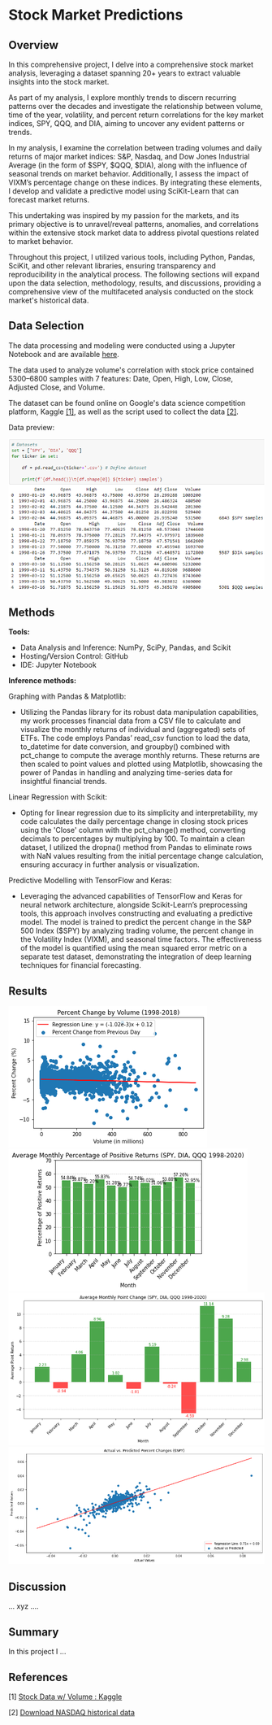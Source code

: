 # Stock Market Predictions

## Overview

In this comprehensive project, I delve into a comprehensive stock market analysis, leveraging a dataset spanning 20+ years to extract valuable insights into the stock market.

As part of my analysis, I explore monthly trends to discern recurring patterns over the decades and investigate the relationship between volume, time of the year, volatility, and percent return correlations for the key market indices, SPY, QQQ, and DIA, aiming to uncover any evident patterns or trends.

In my analysis, I examine the correlation between trading volumes and daily returns of major market indices: S&P, Nasdaq, and Dow Jones Industrial Average (in the form of $SPY, $QQQ, $DIA), along with the influence of seasonal trends on market behavior. Additionally, I assess the impact of VIXM’s percentage change on these indices. By integrating these elements, I develop and validate a predictive model using SciKit-Learn that can forecast market returns.

This undertaking was inspired by my passion for the markets, and its primary objective is to unravel/reveal patterns, anomalies, and correlations within the extensive stock market data to address pivotal questions related to market behavior.

Throughout this project, I utilized various tools, including Python, Pandas, SciKit, and other relevant libraries, ensuring transparency and reproducibility in the analytical process. The following sections will expand upon the data selection, methodology, results, and discussions, providing a comprehensive view of the multifaceted analysis conducted on the stock market's historical data.

## Data Selection

The data processing and modeling were conducted using a Jupyter Notebook and are available [here](./Code/Stock-Data-Modeling_Notebook.ipynb).

The data used to analyze volume's correlation with stock price contained 5300–6800 samples with 7 features: Date, Open, High, Low, Close, Adjusted Close, and Volume.

The dataset can be found online on Google's data science competition platform, Kaggle [[1]](https://www.kaggle.com/datasets/jacksoncrow/stock-market-dataset), as well as the script used to collect the data [[2]](https://www.kaggle.com/code/jacksoncrow/download-nasdaq-historical-data/notebook).

Data preview:

![data screenshot](./Graphs%20&%20Images/stock-data.png)


## Methods
**Tools:**
- Data Analysis and Inference: NumPy, SciPy, Pandas, and Scikit
- Hosting/Version Control: GitHub
- IDE: Jupyter Notebook

**Inference methods:**

Graphing with Pandas & Matplotlib:
- Utilizing the Pandas library for its robust data manipulation capabilities, my work processes financial data from a CSV file to calculate and visualize the monthly returns of individual and (aggregated) sets of ETFs. The code employs Pandas’ read_csv function to load the data, to_datetime for date conversion, and groupby() combined with pct_change to compute the average monthly returns. These returns are then scaled to point values and plotted using Matplotlib, showcasing the power of Pandas in handling and analyzing time-series data for insightful financial trends.

Linear Regression with Scikit:
  - Opting for linear regression due to its simplicity and interpretability, my code calculates the daily percentage change in closing stock prices using the 'Close' column with the pct_change() method, converting decimals to percentages by multiplying by 100. To maintain a clean dataset, I utilized the dropna() method from Pandas to eliminate rows with NaN values resulting from the initial percentage change calculation, ensuring accuracy in further analysis or visualization.

Predictive Modelling with TensorFlow and Keras:
- Leveraging the advanced capabilities of TensorFlow and Keras for neural network architecture, alongside Scikit-Learn’s preprocessing tools, this approach involves constructing and evaluating a predictive model. The model is trained to predict the percent change in the S&P 500 Index ($SPY) by analyzing trading volume, the percent change in the Volatility Index (VIXM), and seasonal time factors. The effectiveness of the model is quantified using the mean squared error metric on a separate test dataset, demonstrating the integration of deep learning techniques for financial forecasting.


## Results
![change-volume](./Graphs%20&%20Images/pctchange-volume1.png)
![positive-month](./Graphs%20&%20Images/pctpositive-month.png)
![points-month](./Graphs%20&%20Images/points-month.png)
![predicted-actual](./Graphs%20&%20Images/predicted-actual.png)


## Discussion
...
xyz
....

## Summary
In this project I ...

## References
[1] [Stock Data w/ Volume : Kaggle](https://www.kaggle.com/datasets/jacksoncrow/stock-market-dataset)

[2] [Download NASDAQ historical data](https://www.kaggle.com/code/jacksoncrow/download-nasdaq-historical-data/notebook)
